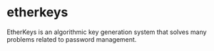 etherkeys
=========

EtherKeys is an algorithmic key generation system that solves many problems related to password management.
